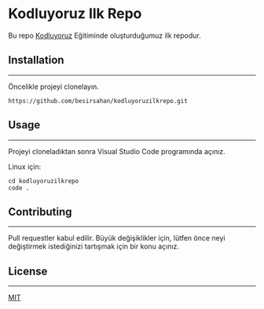 

# **Kodluyoruz Ilk Repo**

Bu repo [Kodluyoruz](https://www.kodluyoruz.org/) Eğitiminde oluşturduğumuz ilk repodur.

## **Installation**
---
Öncelikle projeyi clonelayın.

```
https://github.com/besirsahan/kodluyoruzilkrepo.git
```
## **Usage**
----
Projeyi cloneladıktan sonra Visual Studio Code programında açınız.

 Linux için:
```
cd kodluyoruzilkrepo
code .
```
## **Contributing**
---
Pull requestler kabul edilir. Büyük değişiklikler için, lütfen önce neyi değiştirmek istediğinizi tartışmak için bir konu açınız.
## **License**
---
[MIT](https://choosealicense.com/licenses/mit/)
